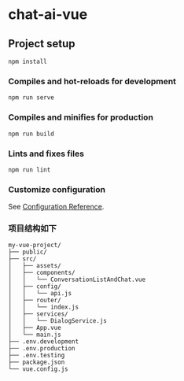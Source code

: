 # chat-ai-vue

## Project setup
```
npm install
```

### Compiles and hot-reloads for development
```
npm run serve
```

### Compiles and minifies for production
```
npm run build
```

### Lints and fixes files
```
npm run lint
```

### Customize configuration
See [Configuration Reference](https://cli.vuejs.org/config/).

### 项目结构如下
```
my-vue-project/
├── public/
├── src/
│   ├── assets/
│   ├── components/
│   │   └── ConversationListAndChat.vue
│   ├── config/
│   │   └── api.js
│   ├── router/
│   │   └── index.js
│   ├── services/
│   │   └── DialogService.js
│   ├── App.vue
│   └── main.js
├── .env.development
├── .env.production
├── .env.testing
├── package.json
└── vue.config.js
```